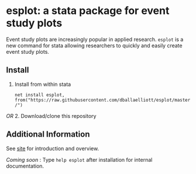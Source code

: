 # esplot: a stata package for event study plots

Event study plots are increasingly popular in applied research. `esplot` is a new command for stata allowing researchers to quickly and easily create event study plots.

## Install

1. Install from within stata

   `net install esplot, from("https://raw.githubusercontent.com/dballaelliott/esplot/master/")`

*OR* 2. Download/clone this repository

## Additional Information

See [site](https://dballaelliott.github.io/esplot) for introduction and overview. 

*Coming soon* : Type `help esplot` after installation for internal documentation.
